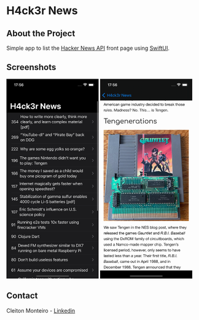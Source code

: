 # H4ck3r News

## About the Project

Simple app to list the [Hacker News API](https://hn.algolia.com/api) front page using [SwiftUI](https://developer.apple.com/xcode/swiftui/).

## Screenshots

<img src="Images/Home.png" height="520px"> <img src="Images/Detail.png" height="520px">

## Contact

Cleiton Monteiro - [Linkedin](https://www.linkedin.com/in/cleitonmonteiroz/)
